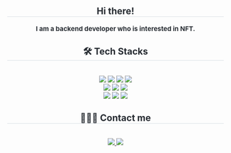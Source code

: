 <div align= "center"> 
    <h2 style="border-bottom: 1px solid #d8dee4; color: #282d33;"> Hi there! </h2>  
    <div style="font-weight: 700; font-size: 15px; text-align: center; color: #282d33;"> I am a backend developer who is interested in NFT. </div> 
    </div>
    <div align= "center">
    <h2 style="border-bottom: 1px solid #d8dee4; color: #282d33;"> 🛠️ Tech Stacks </h2> <br> 
    <div style="margin: 0 auto; text-align: center;" align= "center"> 
          <img src="https://img.shields.io/badge/Java-007396?style=flat-square&logo=Java&logoColor=white">
          <img src="https://img.shields.io/badge/Javascript-F7DF1E?style=flat-square&logo=Javascript&logoColor=white">
        <img src="https://img.shields.io/badge/HTML5-E34F26?style=flat-square&logo=HTML5&logoColor=white">
          <img src="https://img.shields.io/badge/MySQL-4479A1?style=flat-square&logo=MySQL&logoColor=white">
          <br/><img src="https://img.shields.io/badge/Spring-6DB33F?style=flat-square&logo=Spring&logoColor=white">
          <img src="https://img.shields.io/badge/React-61DAFB?style=flat-square&logo=React&logoColor=white">
          <img src="https://img.shields.io/badge/Spring Boot-6DB33F?style=flat-square&logo=Spring Boot&logoColor=white">
         <br/><img src="https://img.shields.io/badge/AWS-FF9900?style=flat-square&logo=amazonaws&logoColor=white"/>
        <img src="https://img.shields.io/badge/Docker-2496ED?style=flat-square&logo=docker&logoColor=white"/>
        <img src="https://img.shields.io/badge/Kafka-231F20?style=flat-square&logo=apachekafka&logoColor=white"/>
          </div>
    </div>
    <div align= "center">
    <h2 style="border-bottom: 1px solid #d8dee4; color: #282d33;"> 👩🏻‍💻 Contact me </h2> <br> 
    <div align= "center"> <a href=https://my-lifemap.tistory.com/> <img src="https://img.shields.io/badge/Tistory-000000?style=flat-square&logo=Tistory&logoColor=white&link=https://my-lifemap.tistory.com/"> </a>
         <a href=mailto:jrnecki81@gmail.com> <img src="https://img.shields.io/badge/Gmail-EA4335?style=flat-square&logo=Gmail&logoColor=white&link=mailto:jrnecki81@gmail.com"> </a>
          </div>  <br> 
    <div align= "center">  </div> 
    </div>
    
